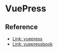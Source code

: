 # VuePress

## Reference

- [Link: vuepress](https://vuepress.vuejs.org/)
- [Link: vuepressbook](https://vuepressbook.com/introduction.html)
